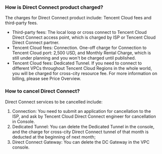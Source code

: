 ### How is Direct Connect product charged?
The charges for Direct Connect product include: Tencent Cloud fees and third-party fees.


- Third-party fees: The local loop or cross connect to Tencent Cloud Direct Connect access point, which is charged by ISP or Tencent Cloud Direct Connect partner.
- Tencent Cloud fees: Connection. One-off charge for Connection to Tencent Cloud port: 2,500 USD, and Monthly Rental Charge, which is still under planning and you won't be charged until published.
- Tencent Cloud fees: Dedicated Tunnel. If you need to connect to different VPCs throughout Tencent Cloud Regions in the whole world, you will be charged for cross-city resource fee. For more information on billing, please see Price Overview.


### How to cancel Direct Connect?
Direct Connect services to be cancelled include:
1. Connection: You need to submit an application for cancellation to the ISP, and ask by Tencent Cloud Direct Connect engineer for cancellation in Console.
2. Dedicated Tunnel: You can delete the Dedicated Tunnel in the console, and the charge for cross-city Direct Connect tunnel of that month is deducted at the beginning of next month;
3. Direct Connect Gateway: You can delete the DC Gateway in the VPC console.

